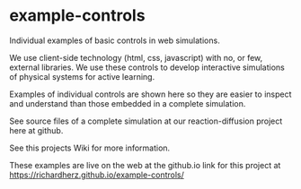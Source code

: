 # example-controls
Individual examples of basic controls in web simulations.

We use client-side technology (html, css, javascript) with no, or few, external libraries. We use these controls to develop interactive simulations of physical systems for active learning.

Examples of individual controls are shown here so they are easier to inspect and understand than those embedded in a complete simulation.

See source files of a complete simulation at our reaction-diffusion project here at github.

See this projects Wiki for more information.

These examples are live on the web at the github.io link for this project at https://richardherz.github.io/example-controls/ 
